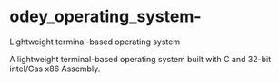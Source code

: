 # odey_operating_system-
Lightweight terminal-based operating system 

A lightweight terminal-based operating system built with C and 32-bit intel/Gas x86 Assembly.
